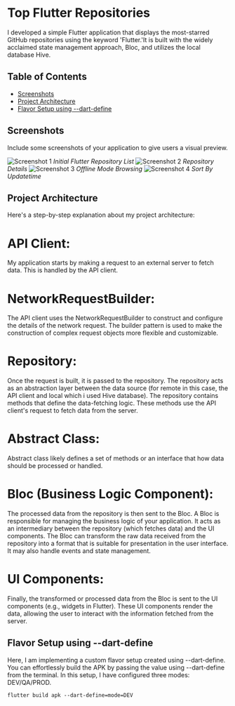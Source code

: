# Top Flutter Repositories

I developed a simple Flutter application that displays the most-starred GitHub repositories using the keyword 'Flutter.'It is built with the widely acclaimed state management approach, Bloc, and utilizes the local database Hive.



## Table of Contents
- [Screenshots](#screenshots)
- [Project Architecture](#project-architecture)
- [Flavor Setup using --dart-define](#Flavor)


## Screenshots
Include some screenshots of your application to give users a visual preview.

![Screenshot 1](screenshots/repo_list.jpeg)
*Initial Flutter Repository List*
![Screenshot 2](screenshots/repo_details.jpeg)
*Repository Details*
![Screenshot 3](screenshots/offline.jpeg)
*Offline Mode Browsing*
![Screenshot 4](screenshots/sort_update_time.jpeg)
*Sort By Updatetime*

## Project Architecture
Here's a step-by-step explanation about my project architecture:

# API Client:
My application starts by making a request to an external server to fetch data. This is handled by the API client.
# NetworkRequestBuilder:
The API client uses the NetworkRequestBuilder to construct and configure the details of the network request. The builder pattern is used to make the construction of complex request objects more flexible and customizable.
# Repository:
Once the request is built, it is passed to the repository. The repository acts as an abstraction layer between the data source (for remote in this case, the API client and local which i used Hive database).
The repository contains methods that define the data-fetching logic. These methods use the API client's request to fetch data from the server.
# Abstract Class:
Abstract class likely defines a set of methods or an interface that how data should be processed or handled.
# Bloc (Business Logic Component):
The processed data from the repository is then sent to the Bloc. A Bloc is responsible for managing the business logic of your application. It acts as an intermediary between the repository (which fetches data) and the UI components.
The Bloc can transform the raw data received from the repository into a format that is suitable for presentation in the user interface. It may also handle events and state management.
# UI Components:
Finally, the transformed or processed data from the Bloc is sent to the UI components (e.g., widgets in Flutter). These UI components render the data, allowing the user to interact with the information fetched from the server.

## Flavor Setup using --dart-define

Here, I am implementing a custom flavor setup created using --dart-define. You can effortlessly build the APK by passing the value using --dart-define from the terminal. In this setup, I have configured three modes: DEV/QA/PROD.

```
flutter build apk --dart-define=mode=DEV

```



